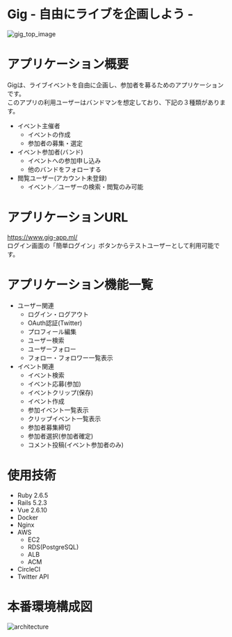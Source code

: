 # Gig - 自由にライブを企画しよう -
![gig_top_image](https://user-images.githubusercontent.com/24975537/68983629-3a31c400-084f-11ea-819a-cb286fbbc051.png)
# アプリケーション概要
Gigは、ライブイベントを自由に企画し、参加者を募るためのアプリケーションです。
<br>このアプリの利用ユーザーはバンドマンを想定しており、下記の３種類があります。
* イベント主催者
  * イベントの作成
  * 参加者の募集・選定
* イベント参加者(バンド)
  * イベントへの参加申し込み
  * 他のバンドをフォローする
* 閲覧ユーザー(アカウント未登録)
  * イベント／ユーザーの検索・閲覧のみ可能

# アプリケーションURL
https://www.gig-app.ml/
<br>ログイン画面の「簡単ログイン」ボタンからテストユーザーとして利用可能です。

# アプリケーション機能一覧
* ユーザー関連
  * ログイン・ログアウト
  * OAuth認証(Twitter)
  * プロフィール編集
  * ユーザー検索
  * ユーザーフォロー
  * フォロー・フォロワー一覧表示
* イベント関連
  * イベント検索
  * イベント応募(参加)
  * イベントクリップ(保存)
  * イベント作成
  * 参加イベント一覧表示
  * クリップイベント一覧表示
  * 参加者募集締切
  * 参加者選択(参加者確定)
  * コメント投稿(イベント参加者のみ)

# 使用技術
* Ruby 2.6.5
* Rails 5.2.3
* Vue 2.6.10
* Docker
* Nginx
* AWS<br>
  * EC2<br>
  * RDS(PostgreSQL)<br>
  * ALB<br>
  * ACM<br>
* CircleCI
* Twitter API

# 本番環境構成図
![architecture](https://user-images.githubusercontent.com/24975537/68983197-3b61f180-084d-11ea-8c54-816cd37e43c0.png)
